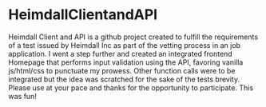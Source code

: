 # HeimdallClientandAPI

Heimdall Client and API is a github project created to fulfill the requirements of a test issued by Heimdall Inc as part of the vetting process in an job application. 
I went a step further and created an integrated frontend Homepage that performs input validation using the API, favoring vanilla js/html/css to punctuate my prowess.
Other function calls were to be integrated but the idea was scratched for the sake of the tests brevity. Please use at your pace and thanks for the opportunity to participate. This was fun!
